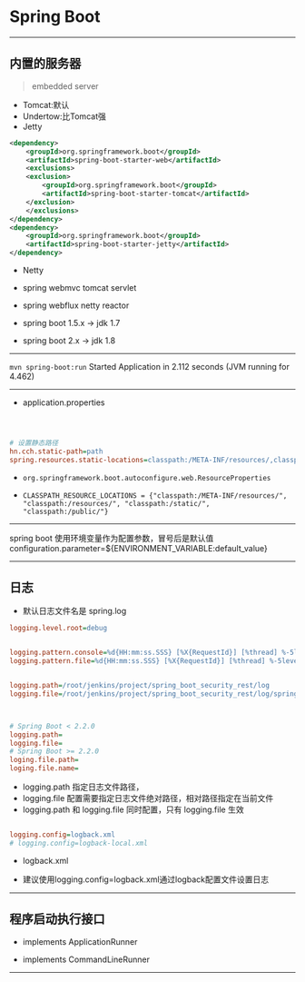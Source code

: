 # Spring Boot



---
## 内置的服务器
> embedded server

- Tomcat:默认
- Undertow:比Tomcat强
- Jetty

```xml
<dependency>
    <groupId>org.springframework.boot</groupId>
    <artifactId>spring-boot-starter-web</artifactId>
    <exclusions>
    <exclusion>
        <groupId>org.springframework.boot</groupId>
        <artifactId>spring-boot-starter-tomcat</artifactId>
    </exclusion>
    </exclusions>
</dependency>
<dependency>
    <groupId>org.springframework.boot</groupId>
    <artifactId>spring-boot-starter-jetty</artifactId>
</dependency>


```

- Netty



- spring webmvc tomcat servlet

- spring webflux netty reactor



- spring boot 1.5.x -> jdk 1.7

- spring boot 2.x -> jdk 1.8


---

`mvn spring-boot:run`
Started Application in 2.112 seconds (JVM running for 4.462)

---

- application.properties

```ini



# 设置静态路径
hn.cch.static-path=path
spring.resources.static-locations=classpath:/META-INF/resources/,classpath:/resources/,classpath:/static/,classpath:/public/,file:${hn.cch.static-path}/

```
- `org.springframework.boot.autoconfigure.web.ResourceProperties`

- `CLASSPATH_RESOURCE_LOCATIONS = {"classpath:/META-INF/resources/", "classpath:/resources/", "classpath:/static/", "classpath:/public/"}`

---

spring boot 使用环境变量作为配置参数，冒号后是默认值
configuration.parameter=${ENVIRONMENT_VARIABLE:default_value}



---
## 日志
- 默认日志文件名是 spring.log
```ini
logging.level.root=debug


logging.pattern.console=%d{HH:mm:ss.SSS} [%X{RequestId}] [%thread] %-5level %-36logger{36}%line - %msg%n
logging.pattern.file=%d{HH:mm:ss.SSS} [%X{RequestId}] [%thread] %-5level %-36logger{36}%line - %msg%n


logging.path=/root/jenkins/project/spring_boot_security_rest/log
logging.file=/root/jenkins/project/spring_boot_security_rest/log/spring_boot_security_rest.log



# Spring Boot < 2.2.0
logging.path=
logging.file=
# Spring Boot >= 2.2.0
loging.file.path=
loging.file.name=


```
- logging.path 指定日志文件路径，
- logging.file 配置需要指定日志文件绝对路径，相对路径指定在当前文件
- logging.path 和 logging.file 同时配置，只有 logging.file 生效

```ini

logging.config=logback.xml
# logging.config=logback-local.xml

```

- logback.xml

- 建议使用logging.config=logback.xml通过logback配置文件设置日志


---

## 程序启动执行接口

- implements ApplicationRunner

- implements CommandLineRunner


---
